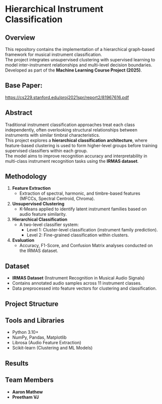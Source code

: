 # Hierarchical Instrument Classification

## Overview
This repository contains the implementation of a hierarchical graph-based framework for musical instrument classification.  
The project integrates unsupervised clustering with supervised learning to model inter-instrument relationships and multi-level decision boundaries.  
Developed as part of the **Machine Learning Course Project (2025)**.

## Base Paper:
https://cs229.stanford.edu/proj2021spr/report2/81967616.pdf

## Abstract
Traditional instrument classification approaches treat each class independently, often overlooking structural relationships between instruments with similar timbral characteristics.  
This project explores a **hierarchical classification architecture**, where feature-based clustering is used to form higher-level groups before training supervised classifiers within each group.  
The model aims to improve recognition accuracy and interpretability in multi-class instrument recognition tasks using the **IRMAS dataset**.

## Methodology
1. **Feature Extraction**  
   - Extraction of spectral, harmonic, and timbre-based features (MFCCs, Spectral Centroid, Chroma).  
2. **Unsupervised Clustering**  
   - K-Means applied to identify latent instrument families based on audio feature similarity.  
3. **Hierarchical Classification**  
   - A two-level classifier system:
     - Level 1: Cluster-level classification (instrument family prediction).  
     - Level 2: Fine-grained classification within clusters.  
4. **Evaluation**  
   - Accuracy, F1-Score, and Confusion Matrix analyses conducted on the IRMAS dataset.

## Dataset
- **IRMAS Dataset** (Instrument Recognition in Musical Audio Signals)
- Contains annotated audio samples across 11 instrument classes.
- Data preprocessed into feature vectors for clustering and classification.

## Project Structure
<Under Development>

## Tools and Libraries
- Python 3.10+
- NumPy, Pandas, Matplotlib
- Librosa (Audio Feature Extraction)
- Scikit-learn (Clustering and ML Models)

## Results
<Under Development>

## Team Members
- **Aaron Mathew**
- **Preetham VJ**
